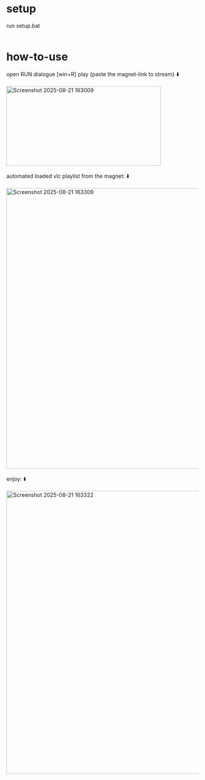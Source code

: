 # setup
  run setup.bat
<br><br>
# how-to-use
open RUN dialogue [win+R]
play {paste the magnet-link to stream} ⬇️
<br/><br/>
<img width="405" height="209" alt="Screenshot 2025-08-21 163009" src="https://github.com/user-attachments/assets/dce4c0d8-c22c-4d92-880c-4cd666290257" />
<br/><br/>
automated loaded vlc playlist from the magnet: ⬇️
<br/>
<br/>
<img width="917" height="736" alt="Screenshot 2025-08-21 163309" src="https://github.com/user-attachments/assets/e6792d8c-437d-4532-932e-337184891217" />
<br><br>
enjoy: ⬇️
<br/>
<br/>
<img width="912" height="742" alt="Screenshot 2025-08-21 163322" src="https://github.com/user-attachments/assets/e526abe5-2b65-43f8-9125-ea3f789f921d" />


